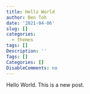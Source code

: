 ```yaml
---
title: Hello World
author: Ben Toh
date: '2021-04-06'
slug: []
categories:
  - themes
tags: []
Description: ''
Tags: []
Categories: []
DisableComments: no
---
```


Hello World. This is a new post.